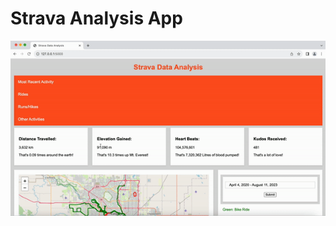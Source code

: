 # Strava Analysis App
 
![](https://github.com/chrisbrunet/Strava-Analysis-App/blob/main/strava-analyzer.gif)
